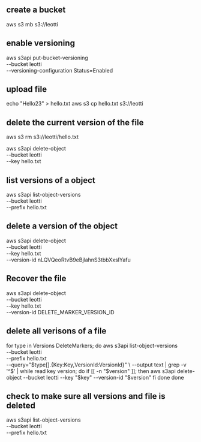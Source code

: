 ## create a bucket 
aws s3 mb s3://leotti

## enable versioning
aws s3api put-bucket-versioning \
  --bucket leotti \
  --versioning-configuration Status=Enabled

## upload file
echo "Hello23" > hello.txt
aws s3 cp hello.txt s3://leotti

## delete the current version of the file
  aws s3 rm s3://leotti/hello.txt

  aws s3api delete-object \
  --bucket leotti \
  --key hello.txt

## list versions of a object
aws s3api list-object-versions \
  --bucket leotti \
  --prefix hello.txt

## delete a version of the object
aws s3api delete-object \
  --bucket leotti \
  --key hello.txt \
  --version-id nLQVQeoRtvB9eBjlahnS3tbbXxsIYafu

## Recover the file
aws s3api delete-object \
  --bucket leotti \
  --key hello.txt \
  --version-id DELETE_MARKER_VERSION_ID

## delete all verisons of a file
for type in Versions DeleteMarkers; do
  aws s3api list-object-versions \
    --bucket leotti \
    --prefix hello.txt \
    --query="$type[].{Key:Key,VersionId:VersionId}" \
    --output text | grep -v '^$' | while read key version; do
      if [[ -n "$version" ]]; then
        aws s3api delete-object --bucket leotti --key "$key" --version-id "$version"
      fi
  done
done

## check to make sure all versions and file is deleted
aws s3api list-object-versions \
  --bucket leotti \
  --prefix hello.txt